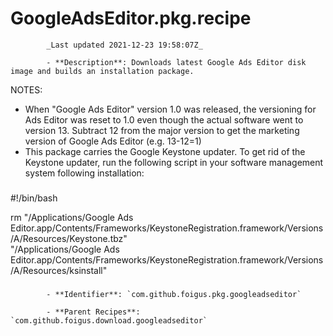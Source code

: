 # GoogleAdsEditor.pkg.recipe

            _Last updated 2021-12-23 19:58:07Z_

            - **Description**: Downloads latest Google Ads Editor disk image and builds an installation package.

NOTES:
- When "Google Ads Editor" version 1.0 was released, the versioning for Ads Editor was reset to 1.0 even though the actual software went to version 13.  Subtract 12 from the major version to get the marketing version of Google Ads Editor (e.g. 13-12=1)
- This package carries the Google Keystone updater.  To get rid of the Keystone updater, run the following script in your software management system following installation:

###
#!/bin/bash

rm "/Applications/Google Ads Editor.app/Contents/Frameworks/KeystoneRegistration.framework/Versions/A/Resources/Keystone.tbz" \
"/Applications/Google Ads Editor.app/Contents/Frameworks/KeystoneRegistration.framework/Versions/A/Resources/ksinstall"
###

            - **Identifier**: `com.github.foigus.pkg.googleadseditor`

            - **Parent Recipes**: `com.github.foigus.download.googleadseditor`
